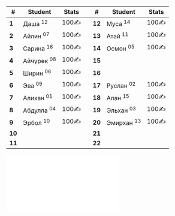 
| #     | Student               | Stats    |     | #      | Student               | Stats    |
| ----- | --------------------- | -------- | --- | ------ | --------------------- | -------- |
| **1** | Даша <sup>12</sup>    | $100$✍️   |     | **12** | Муса <sup>14</sup>    | $100$✍️   |
| **2** | Айлин <sup>07</sup>   | $100$✍️   |     | **13** | Атай <sup>11</sup>    | $100$✍️   |
| **3** | Сарина <sup>16</sup>  | $100$✍️   |     | **14** | Осмон <sup>05</sup>   | $100$✍️   |
| **4** | Айчүрөк <sup>08</sup> | $100$✍️   |     | **15** |                       |          |
| **5** | Ширин <sup>06</sup>   | $100$✍️   |     | **16** |                       |          |
| **6** | Эва <sup>09</sup>     | $100$✍️   |     | **17** | Руслан <sup>02</sup>  | $100$✍️   |
| **7** | Алихан <sup>01</sup>  | $100$✍️   |     | **18** | Алан <sup>15</sup>    | $100$✍️   |
| **8** | Абдулла <sup>04</sup> | $100$✍️   |     | **19** | Эльхан <sup>03</sup>  | $100$✍️   |
| **9** | Эрбол <sup>10</sup>   | $100$✍️   |     | **20** | Эмирхан <sup>13</sup> | $100$✍️   |
| **10**|                       |          |     | **21** |                       |          |
| **11**|                       |          |     | **22** |                       |          |

![EMOJI](EMOJI.md)